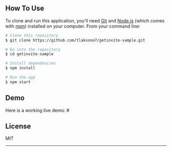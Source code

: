 ## How To Use

To clone and run this application, you'll need [Git](https://git-scm.com) and [Node.js](https://nodejs.org/en/download/) (which comes with [npm](http://npmjs.com)) installed on your computer. From your command line:

```bash
# Clone this repository
$ git clone https://github.com/tlaksono7/getinvite-sample.git

# Go into the repository
$ cd getinvite-sample

# Install dependencies
$ npm install

# Run the app
$ npm start
```

## Demo

Here is a working live demo: #

## License

MIT

---